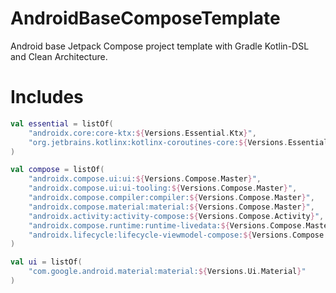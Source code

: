 # AndroidBaseComposeTemplate

Android base Jetpack Compose project template with Gradle Kotlin-DSL and Clean Architecture.

# Includes

```kotlin
val essential = listOf(
    "androidx.core:core-ktx:${Versions.Essential.Ktx}",
    "org.jetbrains.kotlinx:kotlinx-coroutines-core:${Versions.Essential.Coroutines}"
)

val compose = listOf(
    "androidx.compose.ui:ui:${Versions.Compose.Master}",
    "androidx.compose.ui:ui-tooling:${Versions.Compose.Master}",
    "androidx.compose.compiler:compiler:${Versions.Compose.Master}",
    "androidx.compose.material:material:${Versions.Compose.Master}",
    "androidx.activity:activity-compose:${Versions.Compose.Activity}",
    "androidx.compose.runtime:runtime-livedata:${Versions.Compose.Master}",
    "androidx.lifecycle:lifecycle-viewmodel-compose:${Versions.Compose.Lifecycle}"
)

val ui = listOf(
    "com.google.android.material:material:${Versions.Ui.Material}"
)
```
